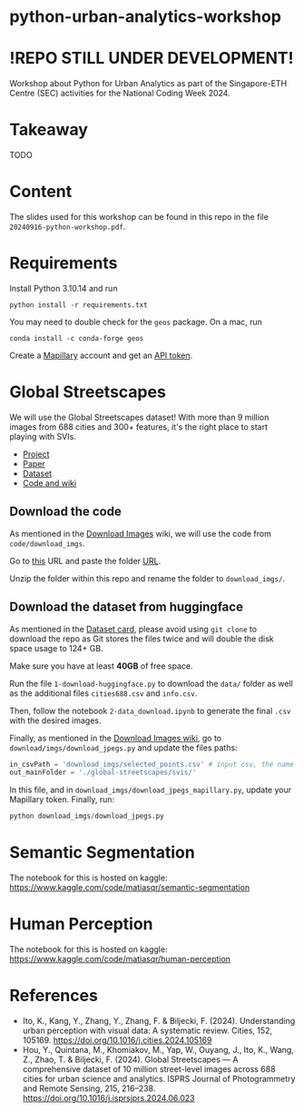# python-urban-analytics-workshop

# !REPO STILL UNDER DEVELOPMENT!
Workshop about Python for Urban Analytics as part of the Singapore-ETH Centre (SEC) activities for the National Coding Week 2024.

# Takeaway
TODO

# Content

The slides used for this workshop can be found in this repo in the file `20240916-python-workshop.pdf`.

# Requirements

Install Python 3.10.14 and run

```
python install -r requirements.txt
```

You may need to double check for the `geos` package.
On a mac, run

```
conda install -c conda-forge geos
```

Create a [Mapillary](https://www.mapillary.com/) account and get an [API token](https://www.mapillary.com/dashboard/developers).

# Global Streetscapes

We will use the Global Streetscapes dataset! With more than 9 million images from 688 cities and 300+ features, it's the right place to start playing with SVIs.

- [Project](https://ual.sg/project/global-streetscapes/)
- [Paper](https://www.sciencedirect.com/science/article/pii/S0924271624002612)
- [Dataset](https://huggingface.co/datasets/NUS-UAL/global-streetscapes)
- [Code and wiki](https://github.com/ualsg/global-streetscapes)

## Download the code

As mentioned in the [Download Images](https://github.com/ualsg/global-streetscapes/wiki/2-Download-images) wiki, we will use the code from `code/download_imgs`.

Go to [this](https://download-directory.github.io/) URL and paste the folder [URL](https://github.com/ualsg/global-streetscapes/tree/main/code/download_imgs).

Unzip the folder within this repo and rename the folder to `download_imgs/`.

## Download the dataset from huggingface
As mentioned in the [Dataset card](https://huggingface.co/datasets/NUS-UAL/global-streetscapes), please avoid using `git clone` to download the repo as Git stores the files twice and will double the disk space usage to 124+ GB.

Make sure you have at least **40GB** of free space.

Run the file `1-download-huggingface.py` to download the `data/` folder as well as the additional files `cities688.csv` and `info.csv`.

Then, follow the notebook `2-data_download.ipynb` to generate the final `.csv` with the desired images.

Finally, as mentioned in the [Download Images wiki](https://github.com/ualsg/global-streetscapes/wiki/2-Download-images), go to `download/imgs/download_jpegs.py` and update the files paths:
```python
in_csvPath = 'download_imgs/selected_points.csv' # input csv, the name of the saved file in 2-data_download.ipynb
out_mainFolder = './global-streetscapes/svis/'
```

In this file, and in `download_imgs/download_jpegs_mapillary.py`, update your Mapillary token.
Finally, run:

```python
python download_imgs/download_jpegs.py
```

# Semantic Segmentation
The notebook for this is hosted on kaggle:
https://www.kaggle.com/code/matiasqr/semantic-segmentation

# Human Perception
The notebook for this is hosted on kaggle:
https://www.kaggle.com/code/matiasqr/human-perception

# References

- Ito, K., Kang, Y., Zhang, Y., Zhang, F. & Biljecki, F. (2024). Understanding urban perception with visual data: A systematic review. Cities, 152, 105169. https://doi.org/10.1016/j.cities.2024.105169
- Hou, Y., Quintana, M., Khomiakov, M., Yap, W., Ouyang, J., Ito, K., Wang, Z., Zhao, T. & Biljecki, F. (2024). Global Streetscapes — A comprehensive dataset of 10 million street-level images across 688 cities for urban science and analytics. ISPRS Journal of Photogrammetry and Remote Sensing, 215, 216–238. https://doi.org/10.1016/j.isprsjprs.2024.06.023
